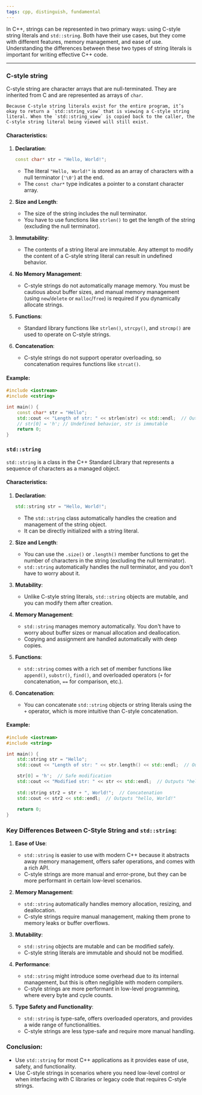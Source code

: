 ```yaml
---
tags: cpp, distinguish, fundamental
---
```


In C++, strings can be represented in two primary ways: using C-style string literals and `std::string`. Both have their use cases, but they come with different features, memory management, and ease of use. Understanding the differences between these two types of string literals is important for writing effective C++ code.

---

### **C-style string**
C-style string are character arrays that are null-terminated. They are inherited from C and are represented as arrays of `char`.

```ad-important
Because C-style string literals exist for the entire program, it’s okay to return a `std::string_view` that is viewing a C-style string literal. When the `std::string_view` is copied back to the caller, the C-style string literal being viewed will still exist.
```

#### **Characteristics:**
1. **Declaration**:
   ```cpp
   const char* str = "Hello, World!";
   ```
   - The literal `"Hello, World!"` is stored as an array of characters with a null terminator (`'\0'`) at the end.
   - The `const char*` type indicates a pointer to a constant character array.

2. **Size and Length**:
   - The size of the string includes the null terminator.
   - You have to use functions like `strlen()` to get the length of the string (excluding the null terminator).

3. **Immutability**:
   - The contents of a string literal are immutable. Any attempt to modify the content of a C-style string literal can result in undefined behavior.

4. **No Memory Management**:
   - C-style strings do not automatically manage memory. You must be cautious about buffer sizes, and manual memory management (using `new`/`delete` or `malloc`/`free`) is required if you dynamically allocate strings.

5. **Functions**:
   - Standard library functions like `strlen()`, `strcpy()`, and `strcmp()` are used to operate on C-style strings.

6. **Concatenation**:
   - C-style strings do not support operator overloading, so concatenation requires functions like `strcat()`.

#### **Example:**
```cpp
#include <iostream>
#include <cstring>

int main() {
    const char* str = "Hello";
    std::cout << "Length of str: " << strlen(str) << std::endl;  // Outputs 5
    // str[0] = 'h'; // Undefined behavior, str is immutable
    return 0;
}
```

### **`std::string`**
`std::string` is a class in the C++ Standard Library that represents a sequence of characters as a managed object.

#### **Characteristics:**
1. **Declaration**:
   ```cpp
   std::string str = "Hello, World!";
   ```
   - The `std::string` class automatically handles the creation and management of the string object.
   - It can be directly initialized with a string literal.

2. **Size and Length**:
   - You can use the `.size()` or `.length()` member functions to get the number of characters in the string (excluding the null terminator).
   - `std::string` automatically handles the null terminator, and you don't have to worry about it.

3. **Mutability**:
   - Unlike C-style string literals, `std::string` objects are mutable, and you can modify them after creation.

4. **Memory Management**:
   - `std::string` manages memory automatically. You don't have to worry about buffer sizes or manual allocation and deallocation.
   - Copying and assignment are handled automatically with deep copies.

5. **Functions**:
   - `std::string` comes with a rich set of member functions like `append()`, `substr()`, `find()`, and overloaded operators (`+` for concatenation, `==` for comparison, etc.).

6. **Concatenation**:
   - You can concatenate `std::string` objects or string literals using the `+` operator, which is more intuitive than C-style concatenation.

#### **Example:**
```cpp
#include <iostream>
#include <string>

int main() {
    std::string str = "Hello";
    std::cout << "Length of str: " << str.length() << std::endl;  // Outputs 5

    str[0] = 'h';  // Safe modification
    std::cout << "Modified str: " << str << std::endl;  // Outputs "hello"
    
    std::string str2 = str + ", World!";  // Concatenation
    std::cout << str2 << std::endl;  // Outputs "hello, World!"
    
    return 0;
}
```

### **Key Differences Between C-Style String and `std::string`:**

1. **Ease of Use**:
   - `std::string` is easier to use with modern C++ because it abstracts away memory management, offers safer operations, and comes with a rich API.
   - C-style strings are more manual and error-prone, but they can be more performant in certain low-level scenarios.

2. **Memory Management**:
   - `std::string` automatically handles memory allocation, resizing, and deallocation.
   - C-style strings require manual management, making them prone to memory leaks or buffer overflows.

3. **Mutability**:
   - `std::string` objects are mutable and can be modified safely.
   - C-style string literals are immutable and should not be modified.

4. **Performance**:
   - `std::string` might introduce some overhead due to its internal management, but this is often negligible with modern compilers.
   - C-style strings are more performant in low-level programming, where every byte and cycle counts.

5. **Type Safety and Functionality**:
   - `std::string` is type-safe, offers overloaded operators, and provides a wide range of functionalities.
   - C-style strings are less type-safe and require more manual handling.

### **Conclusion:**
- Use `std::string` for most C++ applications as it provides ease of use, safety, and functionality.
- Use C-style strings in scenarios where you need low-level control or when interfacing with C libraries or legacy code that requires C-style strings.